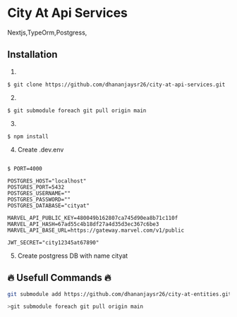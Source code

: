 # City At Api Services
Nextjs,TypeOrm,Postgress,


## Installation
1.
```
$ git clone https://github.com/dhananjaysr26/city-at-api-services.git
```
2.
```
$ git submodule foreach git pull origin main
```
3. 
```
$ npm install 
```

4. Create .dev.env
```

$ PORT=4000

POSTGRES_HOST="localhost"
POSTGRES_PORT=5432
POSTGRES_USERNAME=""
POSTGRES_PASSWORD=""
POSTGRES_DATABASE="cityat"

MARVEL_API_PUBLIC_KEY=480049b162807ca745d90ea8b71c110f
MARVEL_API_HASH=67ad55c4b18df27a4d35d3ec367c6be3
MARVEL_API_BASE_URL=https://gateway.marvel.com/v1/public

JWT_SECRET="city12345at67890"
```
5. Create postgress DB with name cityat

## 🔥 Usefull Commands 🔥
```bash
git submodule add https://github.com/dhananjaysr26/city-at-entities.git ./src/entity-store
```
```bash
>git submodule foreach git pull origin main
```
